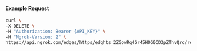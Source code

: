 <!-- Code generated for API Clients. DO NOT EDIT. -->

#### Example Request

```bash
curl \
-X DELETE \
-H "Authorization: Bearer {API_KEY}" \
-H "Ngrok-Version: 2" \
https://api.ngrok.com/edges/https/edghts_2ZGowRg4Gr45H0G0CD3pZThvQrc/routes/edghtsrt_2ZGowNj6r83v3AgDpxKx2PC64V2/backend
```
